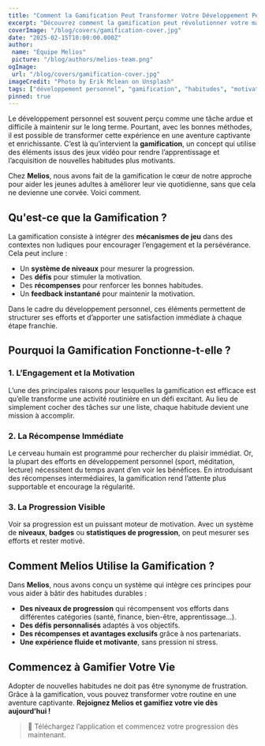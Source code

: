 ```yaml
---
title: "Comment la Gamification Peut Transformer Votre Développement Personnel"
excerpt: "Découvrez comment la gamification peut révolutionner votre manière de créer et de maintenir de bonnes habitudes."
coverImage: "/blog/covers/gamification-cover.jpg"
date: "2025-02-15T10:00:00.000Z"
author:
 name: "Équipe Melios"
 picture: "/blog/authors/melios-team.png"
ogImage:
 url: "/blog/covers/gamification-cover.jpg"
imageCredit: "Photo by Erik Mclean on Unsplash"
tags: ["développement personnel", "gamification", "habitudes", "motivation"]
pinned: true
---
```


Le développement personnel est souvent perçu comme une tâche ardue et difficile à maintenir sur le long terme. Pourtant, avec les bonnes méthodes, il est possible de transformer cette expérience en une aventure captivante et enrichissante. C’est là qu’intervient la **gamification**, un concept qui utilise des éléments issus des jeux vidéo pour rendre l’apprentissage et l’acquisition de nouvelles habitudes plus motivants.

Chez **Melios**, nous avons fait de la gamification le cœur de notre approche pour aider les jeunes adultes à améliorer leur vie quotidienne, sans que cela ne devienne une corvée. Voici comment.

## Qu'est-ce que la Gamification ?

La gamification consiste à intégrer des **mécanismes de jeu** dans des contextes non ludiques pour encourager l’engagement et la persévérance. Cela peut inclure :

- Un **système de niveaux** pour mesurer la progression.
- Des **défis** pour stimuler la motivation.
- Des **récompenses** pour renforcer les bonnes habitudes.
- Un **feedback instantané** pour maintenir la motivation.

Dans le cadre du développement personnel, ces éléments permettent de structurer ses efforts et d’apporter une satisfaction immédiate à chaque étape franchie.

## Pourquoi la Gamification Fonctionne-t-elle ?

### 1. L’Engagement et la Motivation

L’une des principales raisons pour lesquelles la gamification est efficace est qu’elle transforme une activité routinière en un défi excitant. Au lieu de simplement cocher des tâches sur une liste, chaque habitude devient une mission à accomplir.

### 2. La Récompense Immédiate

Le cerveau humain est programmé pour rechercher du plaisir immédiat. Or, la plupart des efforts en développement personnel (sport, méditation, lecture) nécessitent du temps avant d’en voir les bénéfices. En introduisant des récompenses intermédiaires, la gamification rend l’attente plus supportable et encourage la régularité.

### 3. La Progression Visible

Voir sa progression est un puissant moteur de motivation. Avec un système de **niveaux**, **badges** ou **statistiques de progression**, on peut mesurer ses efforts et rester motivé.

## Comment Melios Utilise la Gamification ?

Dans **Melios**, nous avons conçu un système qui intègre ces principes pour vous aider à bâtir des habitudes durables :

- **Des niveaux de progression** qui récompensent vos efforts dans différentes catégories (santé, finance, bien-être, apprentissage…).
- **Des défis personnalisés** adaptés à vos objectifs.
- **Des récompenses et avantages exclusifs** grâce à nos partenariats.
- **Une expérience fluide et motivante**, sans pression ni stress.

## Commencez à Gamifier Votre Vie

Adopter de nouvelles habitudes ne doit pas être synonyme de frustration. Grâce à la gamification, vous pouvez transformer votre routine en une aventure captivante. **Rejoignez Melios et gamifiez votre vie dès aujourd’hui !**

> 🚀 Téléchargez l’application et commencez votre progression dès maintenant.
